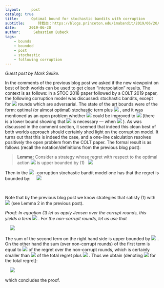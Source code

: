 ```yaml
---
layout:     post
catalog: true
title:      Optimal bound for stochastic bandits with corruption
subtitle:      转载自：https://blogs.princeton.edu/imabandit/2019/06/20/optimal-bound-for-stochastic-bandits-with-corruption/
date:      2019-06-20
author:      Sebastien Bubeck
tags:
    - bounds
    - bounded
    - post
    - stochastic
    - following corruption
---
```


*Guest post by Mark Sellke.*

In the comments of the previous blog post we asked if the new viewpoint on best of both worlds can be used to get clean “interpolation” results. The context is as follows: in a STOC 2018 paper followed by a COLT 2019 paper, the following corruption model was discussed: stochastic bandits, except for ![](https://i2.wp.com/blogs.princeton.edu/imabandit/wp-content/ql-cache/quicklatex.com-eda88fce4ab12a676aa4baf036291115_l3.png?resize=14%2C12&ssl=1)
 rounds which are adversarial. The state of the art bounds were of the form: optimal (or almost optimal) stochastic term plus ![](https://i0.wp.com/blogs.princeton.edu/imabandit/wp-content/ql-cache/quicklatex.com-189063850ed2dd251e3453bcdf72bb1f_l3.png?resize=30%2C12&ssl=1)
, and it was mentioned as an open problem whether ![](https://i2.wp.com/blogs.princeton.edu/imabandit/wp-content/ql-cache/quicklatex.com-a11b6676b92ebe2d33985ebf5d9107fe_l3.png?resize=30%2C12&ssl=1)
 could be improved to ![](https://i2.wp.com/blogs.princeton.edu/imabandit/wp-content/ql-cache/quicklatex.com-eda88fce4ab12a676aa4baf036291115_l3.png?resize=14%2C12&ssl=1)
 (there is a lower bound showing that ![](https://i2.wp.com/blogs.princeton.edu/imabandit/wp-content/ql-cache/quicklatex.com-eda88fce4ab12a676aa4baf036291115_l3.png?resize=14%2C12&ssl=1)
 is necessary — when ![](https://i0.wp.com/blogs.princeton.edu/imabandit/wp-content/ql-cache/quicklatex.com-7a63a8eb07aa9c2f39df62272d6a867e_l3.png?resize=92%2C20&ssl=1)
). As was discussed in the comment section, it seemed that indeed this clean best of both worlds approach should certainly shed light on the corruption model. It turns out that this is indeed the case, and a one-line calculation resolves positively the open problem from the COLT paper. The formal result is as follows (recall the notation/definitions from the previous blog post):

> **Lemma:** Consider a strategy whose regret with respect to the optimal action ![](https://i2.wp.com/blogs.princeton.edu/imabandit/wp-content/ql-cache/quicklatex.com-9af0b76a90462b68c1d83fca9cc6604d_l3.png?resize=12%2C13&ssl=1)
 is upper bounded by
 (1)   ![](https://i0.wp.com/blogs.princeton.edu/imabandit/wp-content/ql-cache/quicklatex.com-2ed2f41c6df060684cac5f6b54464432_l3.png?resize=122%2C56&ssl=1)

Then in the ![](https://i2.wp.com/blogs.princeton.edu/imabandit/wp-content/ql-cache/quicklatex.com-eda88fce4ab12a676aa4baf036291115_l3.png?resize=14%2C12&ssl=1)
-corruption stochastic bandit model one has that the regret is bounded by:
     ![](https://i0.wp.com/blogs.princeton.edu/imabandit/wp-content/ql-cache/quicklatex.com-c48324ec76e014154981894b80b05577_l3.png?resize=219%2C50&ssl=1)

 

Note that by the previous blog post we know strategies that satisfy (1) with ![](https://i0.wp.com/blogs.princeton.edu/imabandit/wp-content/ql-cache/quicklatex.com-ac5b38b4377a6b37c2b5319ca167d4c1_l3.png?resize=49%2C13&ssl=1)
 (see Lemma 2 in the previous post).

*Proof: In equation (1) let us apply Jensen over the corrupt rounds, this yields a term ![](https://i1.wp.com/blogs.princeton.edu/imabandit/wp-content/ql-cache/quicklatex.com-aec148c42036e82bad7bbc28ce4df79f_l3.png?resize=53%2C18&ssl=1)
. For the non-corrupt rounds, let us use that*

     ![](https://i1.wp.com/blogs.princeton.edu/imabandit/wp-content/ql-cache/quicklatex.com-85bba8f5ccf6308ab72f723bb5aa19b6_l3.png?resize=213%2C45&ssl=1)


The sum of the second term on the right hand side is upper bounded by ![](https://i2.wp.com/blogs.princeton.edu/imabandit/wp-content/ql-cache/quicklatex.com-b9e1680c083d81bc4a40e096a27bda7b_l3.png?resize=109%2C28&ssl=1)
. On the other hand the sum (over non-corrupt rounds) of the first term is equal to ![](https://i1.wp.com/blogs.princeton.edu/imabandit/wp-content/ql-cache/quicklatex.com-1c652ece8cc629e4e659c41eeed4d410_l3.png?resize=25%2C18&ssl=1)
 of the regret over the non-corrupt rounds, which is certainly smaller than ![](https://i1.wp.com/blogs.princeton.edu/imabandit/wp-content/ql-cache/quicklatex.com-1c652ece8cc629e4e659c41eeed4d410_l3.png?resize=25%2C18&ssl=1)
 of the total regret plus ![](https://i2.wp.com/blogs.princeton.edu/imabandit/wp-content/ql-cache/quicklatex.com-eda88fce4ab12a676aa4baf036291115_l3.png?resize=14%2C12&ssl=1)
. Thus we obtain (denoting ![](https://i2.wp.com/blogs.princeton.edu/imabandit/wp-content/ql-cache/quicklatex.com-dfd80738ac64385be5b381ea59d7fe55_l3.png?resize=14%2C12&ssl=1)
 for the total regret):

     ![](https://i0.wp.com/blogs.princeton.edu/imabandit/wp-content/ql-cache/quicklatex.com-936baa25f1189bd3993ce4dba58242c5_l3.png?resize=290%2C50&ssl=1)


which concludes the proof.

 
